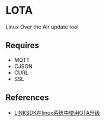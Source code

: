 # LOTA

Linux Over the Air update tool

## Requires

- MQTT
- CJSON
- CURL
- SSL


## References

- [LINKSDK在linux系统中使用OTA升级](https://www.iotot.com/?p=353)

